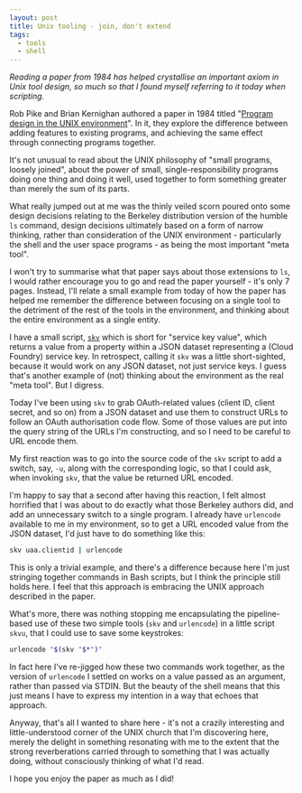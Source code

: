 ```yaml
---
layout: post
title: Unix tooling - join, don't extend
tags:
  - tools
  - shell
---
```


_Reading a paper from 1984 has helped crystallise an important axiom in Unix tool design, so much so that I found myself referring to it today when scripting._

Rob Pike and Brian Kernighan authored a paper in 1984 titled "[Program design in the UNIX environment](https://nymity.ch/sybilhunting/pdf/Pike1983a.pdf)". In it, they explore the difference between adding features to existing programs, and achieving the same effect through connecting programs together.

It's not unusual to read about the UNIX philosophy of "small programs, loosely joined", about the power of small, single-responsibility programs doing one thing and doing it well, used together to form something greater than merely the sum of its parts.

What really jumped out at me was the thinly veiled scorn poured onto some design decisions relating to the Berkeley distribution version of the humble `ls` command, design decisions ultimately based on a form of narrow thinking, rather than consideration of the UNIX environment - particularly the shell and the user space programs - as being the most important "meta tool".

I won't try to summarise what that paper says about those extensions to `ls`, I would rather encourage you to go and read the paper yourself - it's only 7 pages. Instead, I'll relate a small example from today of how the paper has helped me remember the difference between focusing on a single tool to the detriment of the rest of the tools in the environment, and thinking about the entire environment as a single entity.

I have a small script, [`skv`](https://github.com/qmacro/dotfiles/blob/master/scripts/skv) which is short for "service key value", which returns a value from a property within a JSON dataset representing a (Cloud Foundry) service key. In retrospect, calling it `skv` was a little short-sighted, because it would work on any JSON dataset, not just service keys. I guess that's another example of (not) thinking about the environment as the real "meta tool". But I digress.

Today I've been using `skv` to grab OAuth-related values (client ID, client secret, and so on) from a JSON dataset and use them to construct URLs to follow an OAuth authorisation code flow. Some of those values are put into the query string of the URLs I'm constructing, and so I need to be careful to URL encode them.

My first reaction was to go into the source code of the `skv` script to add a switch, say, `-u`, along with the corresponding logic, so that I could ask, when invoking `skv`, that the value be returned URL encoded.

I'm happy to say that a second after having this reaction, I felt almost horrified that I was about to do exactly what those Berkeley authors did, and add an unnecessary switch to a single program. I already have `urlencode` available to me in my environment, so to get a URL encoded value from the JSON dataset, I'd just have to do something like this:

```bash
skv uaa.clientid | urlencode
```

This is only a trivial example, and there's a difference because here I'm just stringing together commands in Bash scripts, but I think the principle still holds here. I feel that this approach is embracing the UNIX approach described in the paper.

What's more, there was nothing stopping me encapsulating the pipeline-based use of these two simple tools (`skv` and `urlencode`) in a little script `skvu`, that I could use to save some keystrokes:

```bash
urlencode "$(skv "$*")"
```

In fact here I've re-jigged how these two commands work together, as the version of `urlencode` I settled on works on a value passed as an argument, rather than passed via STDIN. But the beauty of the shell means that this just means I have to express my intention in a way that echoes that approach.

Anyway, that's all I wanted to share here - it's not a crazily interesting and little-understood corner of the UNIX church that I'm discovering here, merely the delight in something resonating with me to the extent that the strong reverberations carried through to something that I was actually doing, without consciously thinking of what I'd read.

I hope you enjoy the paper as much as I did!
